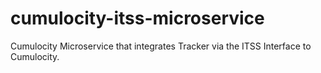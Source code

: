 # cumulocity-itss-microservice
Cumulocity Microservice that integrates Tracker via the ITSS Interface to Cumulocity.
